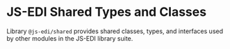 # JS-EDI Shared Types and Classes

Library `@js-edi/shared` provides shared classes, types, and interfaces used by other modules in the JS-EDI library suite.
